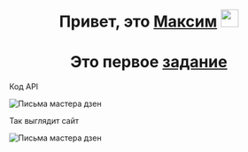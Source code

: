 <h1 align="center">Привет, это <a href="https://github.com/TheFl1ppy" target="_blank">Максим</a> 
<img src="https://github.com/blackcater/blackcater/raw/main/images/Hi.gif" height="32"/></h1>

<h1 align="center">Это первое <a href="https://github.com/TheFl1ppy/API/tree/main/API1" target="_blank">задание</a></h1>

<head>
  <meta charset="utf-8">
  Код API
 </head>
 <body>
  <p> <img src="https://github.com/TheFl1ppy/Assets/blob/main/code.png" align="middle" alt="Письма мастера дзен"></p>
 </body>
 
<head>
  <meta charset="utf-8">
  Так выглядит сайт
 </head>
 <body>
  <p> <img src="https://github.com/TheFl1ppy/Assets/blob/main/site1.png" align="middle" alt="Письма мастера дзен"></p>
 </body>

